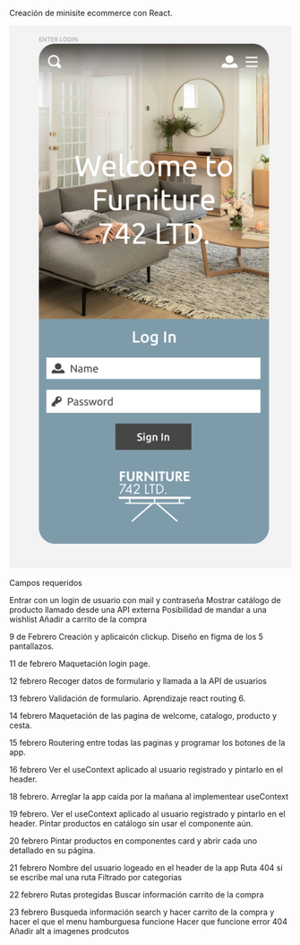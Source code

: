Creación de minisite ecommerce con React.

![alt text](image.png)

Campos requeridos

Entrar con un login de usuario con mail y contraseña
Mostrar catálogo de producto llamado desde una API externa
Posibilidad de mandar a una wishlist
Añadir a carrito de la compra

9 de Febrero
Creación y aplicaicón clickup.
Diseño en figma de los 5 pantallazos.

11 de febrero
Maquetación login page.

12 febrero
Recoger datos de formulario y llamada a la API de usuarios

13 febrero
Validación de formulario.
Aprendizaje react routing 6.

14 febrero 
Maquetación de las pagina de welcome, catalogo, producto y cesta.

15 febrero 
Routering entre todas las paginas y programar los botones de la app.

16 febrero
Ver el useContext aplicado al usuario registrado y pintarlo en el header.

18 febrero.
Arreglar la app caida por la mañana al implementear useContext

19 febrero.
Ver el useContext aplicado al usuario registrado y pintarlo en el header.
Pintar productos en catálogo sin usar el componente aún.

20 febrero
Pintar productos en componentes card y abrir cada uno detallado en su página.

21 febrero
Nombre del usuario logeado en el header de la app
Ruta 404 si se escribe mal una ruta
Filtrado por categorias

22 febrero
Rutas protegidas
Buscar información carrito de la compra

23 febrero
Busqueda información search y hacer carrito de la compra y hacer el que el menu hamburguesa funcione
Hacer que funcione error 404
Añadir alt a imagenes prodcutos